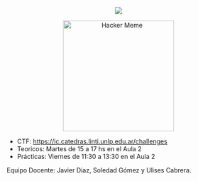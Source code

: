 <!-- Carátula para README.md - Introducción a la Ciberseguridad -->

<p align="center">
  <img src="https://readme-typing-svg.herokuapp.com/?lines=Introducción+a+la+Ciberseguridad&font=Courier+New&center=true&width=800&height=100&color=00FF00&vCenter=true&size=40&pause=10000&repeat=false" />
</p>

<p align="center">
  <img src="https://media.giphy.com/media/eCqFYAVjjDksg/giphy.gif" alt="Hacker Meme" height="250px" />
</p>

- CTF: https://ic.catedras.linti.unlp.edu.ar/challenges
- Teoricos: Martes de 15 a 17 hs en el Aula 2     
- Prácticas: Viernes de 11:30 a 13:30 en el Aula 2 

Equipo Docente:
Javier Diaz, 
Soledad Gómez y 
Ulises Cabrera. 
